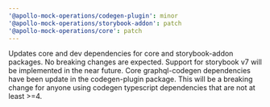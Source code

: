 ```yaml
---
'@apollo-mock-operations/codegen-plugin': minor
'@apollo-mock-operations/storybook-addon': patch
'@apollo-mock-operations/core': patch
---
```


Updates core and dev dependencies for core and storybook-addon packages. No breaking changes are
expected. Support for storybook v7 will be implemented in the near future. Core graphql-codegen
dependencies have been update in the codegen-plugin package. This will be a breaking change for
anyone using codegen typescript dependencies that are not at least >=4.
